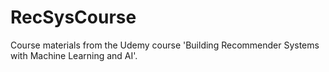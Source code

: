 # RecSysCourse
Course materials from the Udemy course 'Building Recommender Systems with Machine Learning and AI'.
